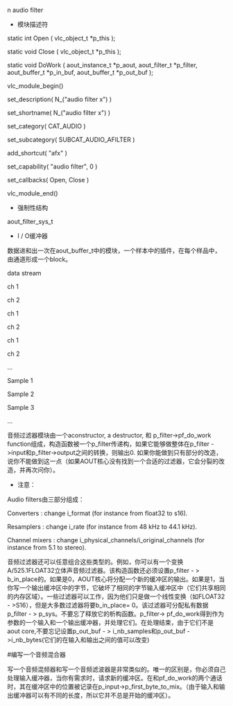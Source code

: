n audio filter

*  模块描述符

 

static int Open     ( vlc_object_t *p_this );

static void Close    ( vlc_object_t *p_this );

static void DoWork   ( aout_instance_t *p_aout, aout_filter_t *p_filter, aout_buffer_t *p_in_buf, aout_buffer_t *p_out_buf );

 

vlc_module_begin()

   set_description( N_("audio filter x") )

   set_shortname( N_("audio filter x") )

   set_category( CAT_AUDIO )

   set_subcategory( SUBCAT_AUDIO_AFILTER )

   add_shortcut( "afx" )

   set_capability( "audio filter", 0 )

   set_callbacks( Open, Close )

vlc_module_end()

*  强制性结构

aout_filter_sys_t

*  I / O缓冲器

  数据进和出一次在aout_buffer_t中的模块，一个样本中的插件，在每个样品中，由通道形成一个block。

data stream
	

ch 1
	

ch 2
	

ch 1
	

ch 2
	

ch 1
	

ch 2
	

...

 
	

Sample 1
	

Sample 2
	

Sample 3
	

...

音频过滤器模块由一个aconstructor, a destructor, 和 p_filter->pf_do_work function组成，构造函数被一个p_filter传递构，如果它能够做整体在p_filter - >input和p_filter->output之间的转换，则输出0. 如果你能做到只有部分的改造，说你不能做到这一点（如果AOUT核心没有找到一个合适的过滤器，它会分裂的改造，并再次问你）。

 

*  注意：

Audio filters由三部分组成：

Converters : change i_format (for instance from float32 to s16).

Resamplers : change i_rate (for instance from 48 kHz to 44.1 kHz).

Channel mixers : change i_physical_channels/i_original_channels (for instance from 5.1 to stereo).

音频过滤器还可以任意组合这些类型的。例如，你可以有一个变换A/525.1FLOAT32立体声音频过滤器。该构造函数还必须设置p_filter - > b_in_place的。如果是0，AOUT核心将分配一个新的缓冲区的输出。如果是1，当你写一个输出缓冲区中的字节，它破坏了相同的字节输入缓冲区中（它们共享相同的内存区域）。一些过滤器可以工作，因为他们只是做一个线性变换（如FLOAT32 - >S16），但是大多数过滤器将要b_in_place= 0。该过滤器可分配私有数据p_filter - > p_sys。不要忘了释放它的析构函数。p_filter-> pf_do_work得到作为参数的一个输入和一个输出缓冲器，并处理它们。在处理结束，由于它们不是aout core,不要忘记设置p_out_buf - > i_nb_samples和p_out_buf - >i_nb_bytes(它们的在输入和输出之间的值可以改变)

#编写一个音频混合器

写一个音频混频器和写一个音频滤波器是非常类似的。唯一的区别是，你必须自己处理输入缓冲器，当你有需求时，请求新的缓冲区。在和pf_do_work的两个通话时，其在缓冲区中的位置被记录在p_input->p_first_byte_to_mix。（由于输入和输出缓冲器可以有不同的长度，所以它并不总是开始的缓冲区）。
